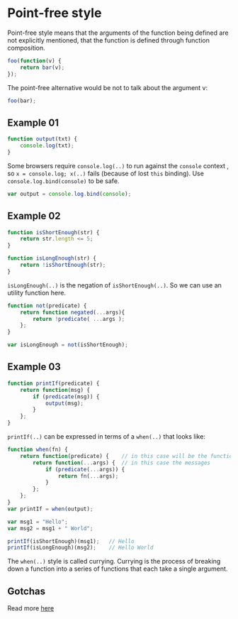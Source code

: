 # Point-free style

Point-free style means that the arguments of the function being defined are not explicitly mentioned, that the function is defined through function composition.

```js
foo(function(v) {
	return bar(v);
});
```

The point-free alternative would be not to talk about the argument v:

```js
foo(bar);
```

## Example 01

```js
function output(txt) {
	console.log(txt);
}
```
Some browsers require `console.log(..)` to run against the `console` context , so `x = console.log; x(..)` fails (because of lost `this` binding). Use `console.log.bind(console)` to be safe.

```js
var output = console.log.bind(console);
```

## Example 02

```js
function isShortEnough(str) {
	return str.length <= 5;
}

function isLongEnough(str) {
	return !isShortEnough(str);
}
```

`isLongEnough(..)` is the negation of `isShortEnough(..)`. So we can use an utility function here.

```js
function not(predicate) {
	return function negated(...args){
		return !predicate( ...args );
	};
}

var isLongEnough = not(isShortEnough);
```

## Example 03

```js
function printIf(predicate) {
	return function(msg) {
		if (predicate(msg)) {
			output(msg);
		}
	};
}
```

`printIf(..)` can be expressed in terms of a `when(..)` that looks like:

```js
function when(fn) {
	return function(predicate) { 	// in this case will be the function passed to printIt
		return function(...args) { 	// in this case the messages
			if (predicate(...args)) {
				return fn(...args);
			}
		};
	};
}
var printIf = when(output);

var msg1 = "Hello";
var msg2 = msg1 + " World";

printIf(isShortEnough)(msg1);	// Hello
printIf(isLongEnough)(msg2);  	// Hello World

```

The `when(..)` style is called currying. Currying is the process of breaking down a function into a series of functions that each take a single argument.


## Gotchas

Read more [here](https://dev.to/danhomola/point-free-gotchas-in-javascript--3pfi)
